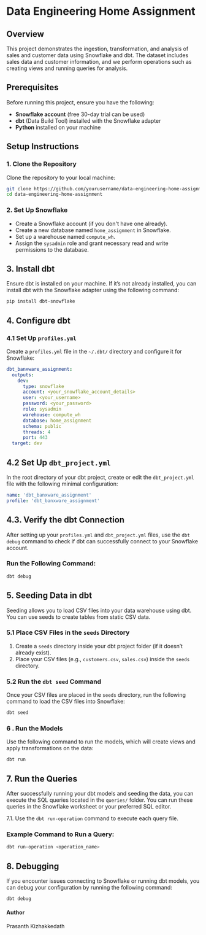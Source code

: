 # Data Engineering Home Assignment

## Overview
This project demonstrates the ingestion, transformation, and analysis of sales and customer data using Snowflake and dbt. The dataset includes sales data and customer information, and we perform operations such as creating views and running queries for analysis.

## Prerequisites

Before running this project, ensure you have the following:

- **Snowflake account** (free 30-day trial can be used)
- **dbt** (Data Build Tool) installed with the Snowflake adapter
- **Python** installed on your machine

## Setup Instructions

### 1. Clone the Repository
Clone the repository to your local machine:

```bash
git clone https://github.com/yourusername/data-engineering-home-assignment.git
cd data-engineering-home-assignment

```
### 2. Set Up Snowflake
- Create a Snowflake account (if you don't have one already).
- Create a new database named `home_assignment` in Snowflake.
- Set up a warehouse named `compute_wh`.
- Assign the `sysadmin` role and grant necessary read and write permissions to the database.

## 3. Install dbt

Ensure dbt is installed on your machine. If it’s not already installed, you can install dbt with the Snowflake adapter using the following command:

```bash
pip install dbt-snowflake
```
## 4. Configure dbt

### 4.1 Set Up `profiles.yml`

Create a `profiles.yml` file in the `~/.dbt/` directory and configure it for Snowflake:

```yaml
dbt_banxware_assignment:
  outputs:
    dev:
      type: snowflake
      account: <your_snowflake_account_details>
      user: <your_username>
      password: <your_password>
      role: sysadmin
      warehouse: compute_wh
      database: home_assignment
      schema: public
      threads: 4
      port: 443
  target: dev
```
## 4.2 Set Up `dbt_project.yml`

In the root directory of your dbt project, create or edit the `dbt_project.yml` file with the following minimal configuration:

```yaml
name: 'dbt_banxware_assignment'
profile: 'dbt_banxware_assignment'
```
## 4.3. Verify the dbt Connection

After setting up your `profiles.yml` and `dbt_project.yml` files, use the `dbt debug` command to check if dbt can successfully connect to your Snowflake account.

### Run the Following Command:

```bash
dbt debug
```
## 5. Seeding Data in dbt

Seeding allows you to load CSV files into your data warehouse using dbt. You can use seeds to create tables from static CSV data.

### 5.1 Place CSV Files in the `seeds` Directory

1. Create a `seeds` directory inside your dbt project folder (if it doesn’t already exist).
2. Place your CSV files (e.g., `customers.csv`, `sales.csv`) inside the `seeds` directory.


### 5.2 Run the `dbt seed` Command

Once your CSV files are placed in the `seeds` directory, run the following command to load the CSV files into Snowflake:

```bash
dbt seed

```
### 6 . Run the Models
Use the following command to run the models, which will create views and apply transformations on the data:

```bash
dbt run
```
## 7. Run the Queries

After successfully running your dbt models and seeding the data, you can execute the SQL queries located in the `queries/` folder. You can run these queries in the Snowflake worksheet or your preferred SQL editor. 

7.1. Use the `dbt run-operation` command to execute each query file.

### Example Command to Run a Query:

```bash
dbt run-operation <operation_name>
```
## 8. Debugging

If you encounter issues connecting to Snowflake or running dbt models, you can debug your configuration by running the following command:

```bash
dbt debug
```
#### Author
Prasanth Kizhakkedath


